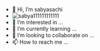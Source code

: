 - 👋 Hi, I’m sabyasachi
- ![sabya111111111111](https://media4.giphy.com/media/pj30mdklB3FaaoFoOv/200w.gif?cid=82a1493blsd9fid75q7sj6kflvq8g29n0200z5ly0wd2mpve&rid=200w.gif&ct=g)
- 👀 I’m interested in ...
- 🌱 I’m currently learning ...
- 💞️ I’m looking to collaborate on ...
- 📫 How to reach me ...

<!---
sabyaweb/sabyaweb is a ✨ special ✨ repository because its `README.md` (this file) appears on your GitHub profile.
You can click the Preview link to take a look at your changes.
--->

